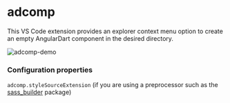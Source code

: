 # adcomp

This VS Code extension provides an explorer context menu option to create an empty AngularDart component in the desired directory.

![adcomp-demo](https://github.com/mstepanov214/adcomp/assets/22296883/2ca71fd9-dcfd-4ee7-a4cc-478f890d2428)

### Configuration properties
`adcomp.styleSourceExtension` (if you are using a preprocessor such as the [sass_builder](https://pub.dev/packages/sass_builder) package)
